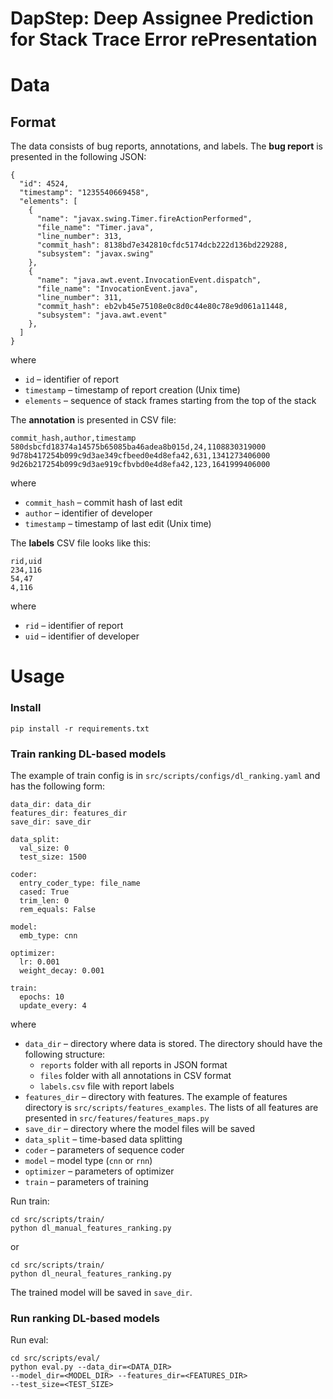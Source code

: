 # DapStep: Deep Assignee Prediction for Stack Trace Error rePresentation

# Data

## Format 

The data consists of bug reports, annotations, and labels.
The **bug report** is presented in the following JSON:
```
{
  "id": 4524,
  "timestamp": "1235540669458",
  "elements": [
    {
      "name": "javax.swing.Timer.fireActionPerformed",
      "file_name": "Timer.java",
      "line_number": 313,
      "commit_hash": 8138bd7e342810cfdc5174dcb222d136bd229288,
      "subsystem": "javax.swing"
    },
    {
      "name": "java.awt.event.InvocationEvent.dispatch",
      "file_name": "InvocationEvent.java",
      "line_number": 311,
      "commit_hash": eb2vb45e75108e0c8d0c44e80c78e9d061a11448,
      "subsystem": "java.awt.event"
    },
  ]
}
```
where
- `id` – identifier of report
- `timestamp` – timestamp of report creation (Unix time)
- `elements` – sequence of stack frames starting from the top of the stack

The **annotation** is presented in CSV file: 
```
commit_hash,author,timestamp
580dsbcfd18374a14575b65085ba46adea8b015d,24,1108830319000
9d78b417254b099c9d3ae349cfbeed0e4d8efa42,631,1341273406000
9d26b217254b099c9d3ae919cfbvbd0e4d8efa42,123,1641999406000
```
where 
- `commit_hash` – commit hash of last edit
- `author` – identifier of developer
- `timestamp` – timestamp of last edit (Unix time)

The **labels** CSV file looks like this:
```
rid,uid
234,116
54,47
4,116
```
where 
- `rid` – identifier of report
- `uid` – identifier of developer

# Usage

### Install
```
pip install -r requirements.txt
```

### Train ranking DL-based models

The example of train config is in ```src/scripts/configs/dl_ranking.yaml``` and has the following form:
```
data_dir: data_dir
features_dir: features_dir
save_dir: save_dir

data_split:
  val_size: 0
  test_size: 1500

coder:
  entry_coder_type: file_name
  cased: True
  trim_len: 0
  rem_equals: False

model:
  emb_type: cnn

optimizer:
  lr: 0.001
  weight_decay: 0.001

train:
  epochs: 10
  update_every: 4
```
where 
- `data_dir` – directory where data is stored. 
  The directory should have the following structure: 
  - `reports` folder with all reports in JSON format 
  - `files` folder with all annotations in CSV format
  - `labels.csv` file with report labels
- `features_dir` – directory with features. 
  The example of features directory is ```src/scripts/features_examples```. 
  The lists of all features are presented in ```src/features/features_maps.py```
- `save_dir` – directory where the model files will be saved
- `data_split` – time-based data splitting
- `coder` – parameters of sequence coder 
- `model` – model type (```cnn``` or ```rnn```)
- `optimizer` – parameters of optimizer
- `train` – parameters of training

Run train: 
```
cd src/scripts/train/
python dl_manual_features_ranking.py
```
or 
```
cd src/scripts/train/
python dl_neural_features_ranking.py
```

The trained model will be saved in ```save_dir```.

### Run ranking DL-based models

Run eval: 

```
cd src/scripts/eval/
python eval.py --data_dir=<DATA_DIR> 
--model_dir=<MODEL_DIR> --features_dir=<FEATURES_DIR> 
--test_size=<TEST_SIZE>
```